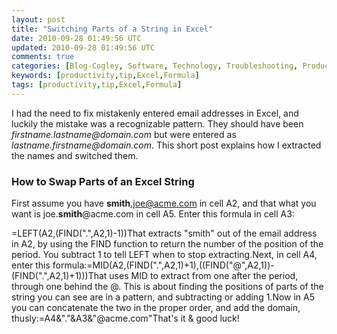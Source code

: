 ```yaml
---           
layout: post
title: "Switching Parts of a String in Excel"
date: 2010-09-28 01:49:56 UTC
updated: 2010-09-28 01:49:56 UTC
comments: true
categories: [Blog-Cogley, Software, Technology, Troubleshooting, Productivity, Tips]
keywords: [productivity,tip,Excel,Formula]
tags: [productivity,tip,Excel,Formula]
---
```

 


I had the need to fix mistakenly entered email addresses in Excel, and luckily the mistake was a recognizable pattern. They should have been _firstname.lastname@domain.com_ but were entered as _lastname.firstname@domain.com_. This short post explains how I extracted the names and switched them.


### How to Swap Parts of an Excel String



First assume you have **smith**.joe@acme.com in cell A2, and that what you want is joe.**smith**@acme.com in cell A5. Enter this formula in cell A3:




=LEFT(A2,(FIND(".",A2,1)-1))That extracts "smith" out of the email address in A2, by using the FIND function to return the number of the position of the period. You subtract 1 to tell LEFT when to stop extracting.Next, in cell A4, enter this formula:=MID(A2,(FIND(".",A2,1)+1),((FIND("@",A2,1))-(FIND(".",A2,1)+1)))That uses MID to extract from one after the period, through one behind the @. This is about finding the positions of parts of the string you can see are in a pattern, and subtracting or adding 1.Now in A5 you can concatenate the two in the proper order, and add the domain, thusly:=A4&"."&A3&"@acme.com"That's it & good luck!


